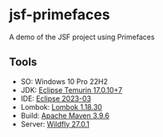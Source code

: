 # jsf-primefaces
A demo of the JSF project using Primefaces
## Tools
- SO: Windows 10 Pro 22H2
- JDK: [Eclipse Temurin 17.0.10+7](https://adoptium.net/download/)
- IDE: [Eclipse 2023-03](https://www.eclipse.org/downloads/packages/installer)
- Lombok: [Lombok 1.18.30](https://projectlombok.org/downloads/lombok.jar)
- Build: [Apache Maven 3.9.6](https://dlcdn.apache.org/maven/maven-3/3.9.6/binaries/apache-maven-3.9.6-bin.zip)
- Server: [Wildfly 27.0.1](https://github.com/wildfly/wildfly/releases/download/27.0.1.Final/wildfly-27.0.1.Final.zip)